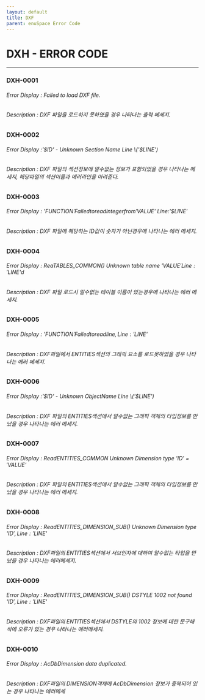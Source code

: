 ```yaml
---
layout: default
title: DXF
parent: enuSpace Error Code
---
```

# DXH - ERROR CODE

---

### DXH-0001

###### Error Display : Failed to load DXF file.

###### Description : DXF 파일을 로드하지 못하였을 경우 나타나는 출력 메세지.

### DXH-0002

###### Error Display :'$ID' - Unknown Section Name Line \('$LINE'\)

###### Description : DXF 파일의 섹션정보에 알수없는 정보가 포함되었을 경우 나타나는 메세지, 해당파일의 섹션이름과 에러라인을 아려준다.

### DXH-0003

###### Error Display : '$FUNCTION' Failed to read integer from '$VALUE' Line:'$LINE'

###### Description : DXF 파일에 해당하는 ID값이 숫자가 아닌경우에 나타나는 에러 메세지.

### DXH-0004

###### Error Display : ReaTABLES\_COMMON\(\) Unknown table name '$VALUE' Line:'$LINE'd

###### Description : DXF 파일 로드시 알수없는 테이블 이름이 있는경우에 나타나는 에러 메세지.

### DXH-0005

###### Error Display :  '$FUNCTION' Failed to read line, Line:'$LINE'

###### Description : DXF파일에서 ENTITIES섹션의 그래픽 요소를 로드못하였을 경우 나타나는 에러 메세지.

### DXH-0006

###### Error Display :'$ID' - Unknown ObjectName Line \('$LINE'\)

###### Description : DXF 파일의 ENTITIES섹션에서 알수없는 그래픽 객체의 타입정보를 만났을 경우 나타나는 에러 메세지.

### DXH-0007

###### Error Display : ReadENTITIES\_COMMON Unknown Dimension type '$ID' = '$VALUE'

###### Description : DXF 파일의 ENTITIES섹션에서 알수없는 그래픽 객체의 타입정보를 만났을 경우 나타나는 에러 메세지.

### DXH-0008

###### Error Display : ReadENTITIES\_DIMENSION\_SUB\(\) Unknown Dimension type '$ID' , Line:'$LINE'

###### Description : DXF파일의 ENTITIES섹션에서 서브인자에 대하여 알수없는 타입을 만났을 경우 나타나는 에러메세지.

### DXH-0009

###### Error Display : ReadENTITIES\_DIMENSION\_SUB\(\) DSTYLE 1002 not found '$ID' , Line:'$LINE'

###### Description : DXF파일의 ENTITIES섹션에서 DSTYLE의 1002 정보에 대한 문구해석에 오류가 있는 경우 나타나는 에러메세지.

### DXH-0010

###### Error Display : AcDbDimension data duplicated.

###### Description : DXF파일의 DIMENSION객체에 AcDbDimension 정보가 중복되어 있는 경우 나타나는 에러메세



